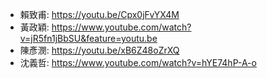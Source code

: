 + 賴致甫: https://youtu.be/Cpx0jFvYX4M  
+ 黃政穎: https://www.youtube.com/watch?v=jR5fn1jBbSU&feature=youtu.be  
+ 陳彥潣: https://youtu.be/xB6Z48oZrXQ    
+ 沈義哲: https://www.youtube.com/watch?v=hYE74hP-A-o  

